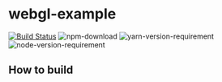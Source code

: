 # webgl-example

[![Build Status](https://github.com/gandis0713/webgl-example/workflows/Build%20and%20Test/badge.svg)](https://github.com/gandis0713/webgl-example/workflows/Build%20and%20Test/badge.svg)
![npm-download](https://img.shields.io/npm/dm/webgl-example.svg)
![yarn-version-requirement](https://img.shields.io/badge/npm-6.14.10-brightgreen.svg)
![node-version-requirement](https://img.shields.io/badge/node-14.15.4-brightgreen.svg)

## How to build
